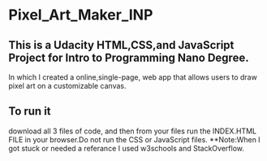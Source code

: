 # Pixel_Art_Maker_INP
## This is a Udacity HTML,CSS,and JavaScript Project for Intro to Programming Nano Degree.
In which I created a online,single-page, web app that allows users to draw pixel art on a customizable canvas.
## To run it 
download all 3 files of code, and then from your files run the INDEX.HTML FILE in your browser.Do not run the CSS or JavaScript files.
**Note:When I got stuck or needed a referance I used w3schools and StackOverflow.
